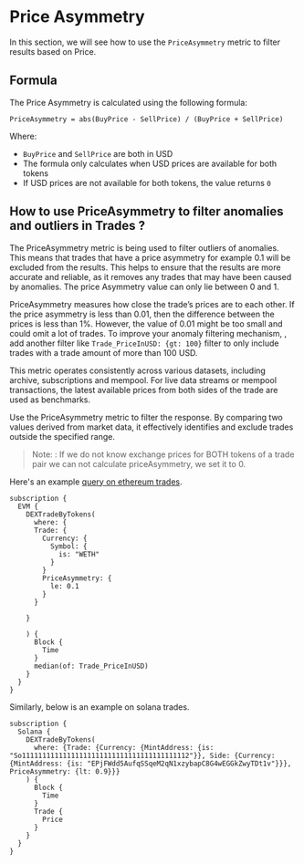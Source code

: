 # Price Asymmetry

In this section, we will see how to use the `PriceAsymmetry` metric to filter results based on Price.

## Formula

The Price Asymmetry is calculated using the following formula:

```
PriceAsymmetry = abs(BuyPrice - SellPrice) / (BuyPrice + SellPrice)
```

Where:
- `BuyPrice` and `SellPrice` are both in USD
- The formula only calculates when USD prices are available for both tokens
- If USD prices are not available for both tokens, the value returns `0`

## How to use PriceAsymmetry to filter anomalies and outliers in Trades ?

The PriceAsymmetry metric is being used to filter outliers of anomalies. This means that trades that have a price asymmetry for example 0.1 will be excluded from the results. This helps to ensure that the results are more accurate and reliable, as it removes any trades that may have been caused by anomalies. The price Asymmetry value can only lie between 0 and 1.

PriceAsymmetry measures how close the trade’s prices are to each other. If the price asymmetry is less than 0.01, then the difference between the prices is less than 1%. However, the value of 0.01 might be too small and could omit a lot of trades. To improve your anomaly filtering mechanism, , add another filter like `Trade_PriceInUSD: {gt: 100}` filter to only include trades with a trade amount of more than 100 USD.

This metric operates consistently across various datasets, including archive, subscriptions and mempool. For live data streams or mempool transactions, the latest available prices from both sides of the trade are used as benchmarks.

Use the PriceAsymmetry metric to filter the response. By comparing two values derived from market data, it effectively identifies and exclude trades outside the specified range.

> Note: : If we do not know exchange prices for BOTH tokens of a trade pair we can not calculate priceAsymmetry, we set it to 0.

Here's an example [query on ethereum trades](https://ide.bitquery.io/Price-based-on-DEX-trades-in-USD).

```
subscription {
  EVM {
    DEXTradeByTokens(
      where: {
      Trade: {
        Currency: {
          Symbol: {
            is: "WETH"
          }
        }
        PriceAsymmetry: {
          le: 0.1
        }
      }

    }

    ) {
      Block {
        Time
      }
      median(of: Trade_PriceInUSD)
    }
  }
}
```

Similarly, below is an example on solana trades.

```
subscription {
  Solana {
    DEXTradeByTokens(
      where: {Trade: {Currency: {MintAddress: {is: "So11111111111111111111111111111111111111112"}}, Side: {Currency: {MintAddress: {is: "EPjFWdd5AufqSSqeM2qN1xzybapC8G4wEGGkZwyTDt1v"}}}, PriceAsymmetry: {lt: 0.9}}}
    ) {
      Block {
        Time
      }
      Trade {
        Price
      }
    }
  }
}


```
